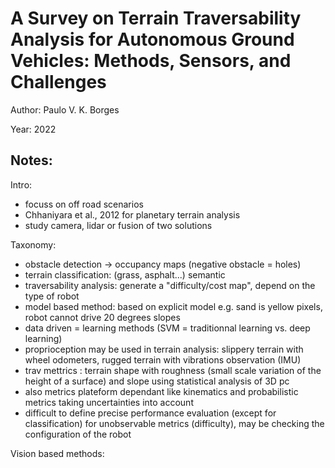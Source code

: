 # A Survey on Terrain Traversability Analysis for Autonomous Ground Vehicles: Methods, Sensors, and Challenges

Author: Paulo V. K. Borges

Year: 2022

Notes:
---

Intro:
* focuss on off road scenarios
* Chhaniyara et al., 2012 for planetary terrain analysis
* study camera, lidar or fusion of two solutions

Taxonomy:
* obstacle detection -> occupancy maps (negative obstacle = holes)
* terrain classification: (grass, asphalt...) semantic
* traversability analysis: generate a "difficulty/cost map", depend on the type of robot
* model based method: based on explicit model e.g. sand is yellow pixels, robot cannot drive 20 degrees slopes
* data driven = learning methods (SVM = traditionnal learning vs. deep learning)
* proprioception may be used in terrain analysis: slippery terrain with wheel odometers, rugged terrain with vibrations observation (IMU)
* trav mettrics : terrain shape with roughness (small scale variation of the height of a surface) and slope using statistical analysis of 3D pc
* also metrics plateform dependant like kinematics and probabilistic metrics taking uncertainties into account
* difficult to define precise performance evaluation (except for classification) for unobservable metrics (difficulty), may be checking the configuration of the robot 

Vision based methods:
